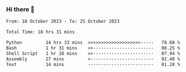 ### Hi there 👋

<!--
**ututono/ututono** is a ✨ _special_ ✨ repository because its `README.md` (this file) appears on your GitHub profile.

Here are some ideas to get you started:

- 🔭 I’m currently working on ...
- 🌱 I’m currently learning ...
- 👯 I’m looking to collaborate on ...
- 🤔 I’m looking for help with ...
- 💬 Ask me about ...
- 📫 How to reach me: ...
- 😄 Pronouns: ...
- ⚡ Fun fact: ...
-->



<!--START_SECTION:waka-->

```txt
From: 18 October 2023 - To: 25 October 2023

Total Time: 18 hrs 31 mins

Python         14 hrs 33 mins  >>>>>>>>>>>>>>>>>>>>-----   78.60 %
Bash           1 hr 31 mins    >>-----------------------   08.25 %
Shell Script   1 hr 28 mins    >>-----------------------   07.94 %
Assembly       27 mins         >------------------------   02.48 %
Text           14 mins         -------------------------   01.28 %
```

<!--END_SECTION:waka-->
